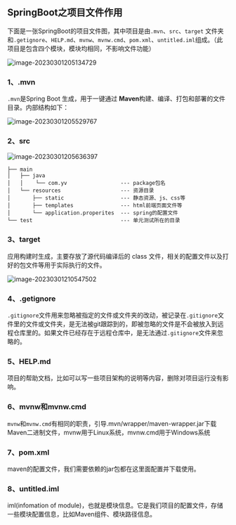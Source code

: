 ## SpringBoot之项目文件作用

下面是一张SpringBoot的项目文件图，其中项目是由`.mvn`、`src`、`target` 文件夹和`.getignore`、`HELP.md`、`mvnw`、`mvnw.cmd`、`pom.xml`、`untitled.iml`组成。（此项目是包含四个模块，模块均相同，不影响文件功能）

![image-20230301205134729](https://lsky.hhdxw.top/imghub/img/image-20230301205134729.png)

### 1、.mvn

`.mvn`是Spring Boot 生成，用于一键通过 **Maven**构建、编译、打包和部署的文件目录。内部结构如下：

![image-20230301205529767](https://lsky.hhdxw.top/imghub/img/image-20230301205529767.png)

### 2、src



![image-20230301205636397](https://lsky.hhdxw.top/imghub/img/image-20230301205636397.png)

```
├── main
│   ├── java 
│	│	 └── com.yv					--- package包名
│   └── resources					--- 资源目录
│		├── static					--- 静态资源、js、css等
│		├── templates				--- html前端页面文件等
│		└── application.properites	--- spring的配置文件
└── test							--- 单元测试所在的目录
```

### 3、target

应用构建时生成，主要存放了源代码编译后的 class 文件，相关的配置文件以及打好的包文件等用于实际执行的文件。

![image-20230301210547502](https://lsky.hhdxw.top/imghub/img/image-20230301210547502.png)

### 4、.getignore

`.gitignore`文件用来忽略被指定的文件或文件夹的改动，被记录在`.gitignore`文件里的文件或文件夹，是无法被git跟踪到的，即被忽略的文件是不会被放入到远程仓库里的。如果文件已经存在于远程仓库中，是无法通过`.gitignore`文件来忽略的。

### 5、HELP.md

项目的帮助文档，比如可以写一些项目架构的说明等内容，删除对项目运行没有影响。

### 6、mvnw和mvnw.cmd

`mvnw`和`mvnw.cmd`有相同的职责，引导.mvn/wrapper/maven-wrapper.jar下载Maven二进制文件，mvnw用于Linux系统，mvnw.cmd用于Windows系统

### 7、pom.xml

maven的配置文件，我们需要依赖的jar包都在这里面配置并下载使用。

### 8、untitled.iml

iml(infomation of module)，也就是模块信息。它是我们项目的配置文件，存储一些模块配置信息，比如Maven组件、模块路径信息。